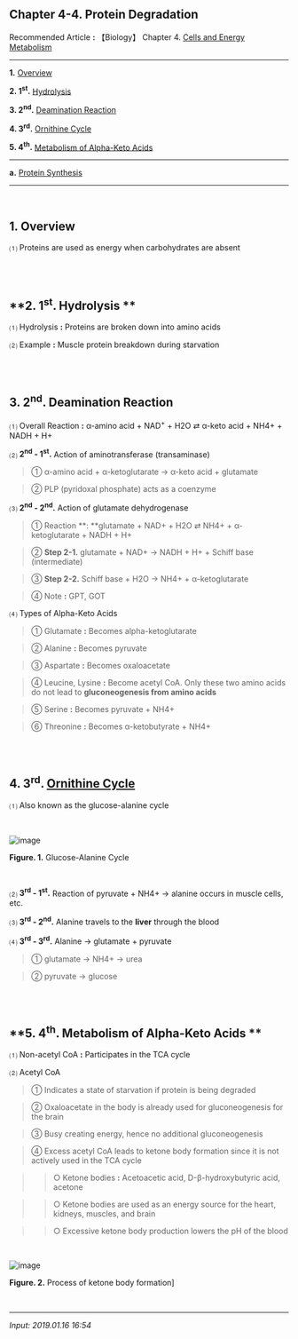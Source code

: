 ## **Chapter 4-4. Protein Degradation**

Recommended Article **:** 【Biology】 Chapter 4. [Cells and Energy Metabolism](https://jb243.github.io/pages/70)

---

**1.** [Overview](#1-overview)

**2\. 1<sup>st</sup>.** [Hydrolysis](#2-1st-hydrolysis)

**3\. 2<sup>nd</sup>.** [Deamination Reaction](#3-2nd-deamination-reaction)

**4\. 3<sup>rd</sup>.** [Ornithine Cycle](#4-3rd-ornithine-cycle)

**5\. 4<sup>th</sup>.** [Metabolism of Alpha-Keto Acids](#5-4th-metabolism-of-alpha-keto-acids)

---

**a.** [Protein Synthesis](https://jb243.github.io/pages/1418)

---

<br>

## **1\. Overview**

 ⑴ Proteins are used as energy when carbohydrates are absent

<br>

<br>

## **2\. 1<sup>st</sup>. Hydrolysis **

⑴ Hydrolysis **:** Proteins are broken down into amino acids

⑵ Example **:** Muscle protein breakdown during starvation

<br>

<br>

## **3\. 2<sup>nd</sup>. Deamination Reaction**

⑴ Overall Reaction **:** α-amino acid + NAD<sup>+</sup> \+ H2O ⇄ α-keto acid + NH4+ \+ NADH + H+

⑵ **2<sup>nd</sup> \- 1<sup>st</sup>.** Action of aminotransferase (transaminase)

> ① α-amino acid + α-ketoglutarate → α-keto acid + glutamate

> ② PLP (pyridoxal phosphate) acts as a coenzyme

 ⑶ **2<sup>nd</sup> \- 2<sup>nd</sup>.** Action of glutamate dehydrogenase

> ① Reaction **: **glutamate + NAD+ \+ H2O ⇄ NH4+ \+ α-ketoglutarate + NADH + H+

> ② **Step 2-1.** glutamate + NAD+ → NADH + H+ \+ Schiff base (intermediate)

> ③ **Step 2-2.** Schiff base + H2O → NH4+ \+ α-ketoglutarate

> ④ Note **:** GPT, GOT

 ⑷ Types of Alpha-Keto Acids

> ① Glutamate **:** Becomes alpha-ketoglutarate

> ② Alanine **:** Becomes pyruvate

> ③ Aspartate **:** Becomes oxaloacetate

> ④ Leucine, Lysine **:** Become acetyl CoA. Only these two amino acids do not lead to **gluconeogenesis from amino acids**

> ⑤ Serine **:** Becomes pyruvate + NH4+

> ⑥ Threonine **:** Becomes α-ketobutyrate + NH4+

<br>

<br>

## **4\. 3<sup>rd</sup>. [Ornithine Cycle](https://jb243.github.io/pages/87)**

 ⑴ Also known as the glucose-alanine cycle

<br>

![image](https://github.com/user-attachments/assets/0d59726b-0b04-4242-873a-0345a191476f)

 **Figure. 1.** Glucose-Alanine Cycle

<Br>

 ⑵ **3<sup>rd</sup> \- 1<sup>st</sup>.** Reaction of pyruvate + NH4+ → alanine occurs in muscle cells, etc.

 ⑶ **3<sup>rd</sup> \- 2<sup>nd</sup>.** Alanine travels to the **liver** through the blood

 ⑷ **3<sup>rd</sup> \- 3<sup>rd</sup>.** Alanine → glutamate + pyruvate

> ① glutamate → NH4+ → urea

> ② pyruvate → glucose

<br>

<br>

## **5\. 4<sup>th</sup>. Metabolism of Alpha-Keto Acids **

⑴ Non-acetyl CoA **:** Participates in the TCA cycle

⑵ Acetyl CoA

> ① Indicates a state of starvation if protein is being degraded

> ② Oxaloacetate in the body is already used for gluconeogenesis for the brain

> ③ Busy creating energy, hence no additional gluconeogenesis

> ④ Excess acetyl CoA leads to ketone body formation since it is not actively used in the TCA cycle

>> ○ Ketone bodies **:** Acetoacetic acid, D-β-hydroxybutyric acid, acetone

>> ○ Ketone bodies are used as an energy source for the heart, kidneys, muscles, and brain

>> ○ Excessive ketone body production lowers the pH of the blood

<br>

![image](https://github.com/user-attachments/assets/3e47bc8c-49ce-45be-a2ae-955a993f2616)

**Figure. 2.** Process of ketone body formation]

<br>

---

_Input: 2019.01.16 16:54_
